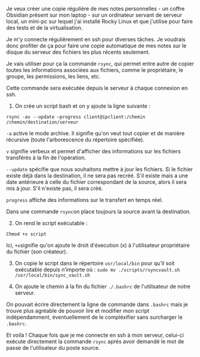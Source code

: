 Je veux créer une copie régulière de mes notes personnelles - un coffre Obsidian présent sur mon laptop - sur un ordinateur
servant de serveur local, un mini-pc sur lequel j'ai installé Rocky Linux et que j'utilise pour faire des tests et de la virtualisation.

Je m'y connecte régulièrement en ssh pour diverses tâches. Je voudrais donc profiter de ça pour faire une copie automatique de mes notes
sur le disque du serveur des fichiers les plus récents seulement.

Je vais utiliser pour ça la commande `rsync`, qui permet entre autre de copier toutes les informations associées aux fichiers, comme le propriétaire, le groupe, les permissions, les liens, etc.

Cette commande sera exécutée depuis le serveur à chaque connexion en ssh.

1. On crée un script bash et on y ajoute la ligne suivante :

`rsync -av --update —progress client@ipclient:/chemin /chemin/destination/serveur`

`-a` active le mode archive. Il signifie qu'on veut tout copier et de manière récursive (toute l'arborescence du répertoire spécifiée).

`v` signifie verbeux et permet d'afficher des informations sur les fichiers transférés à la fin de l'opération.

`--update` spécifie que nous souhaitons mettre à jour les fichiers. Si le fichier existe déjà dans la destination, il ne sera pas recréé. S'il existe mais a une date antérieure à celle du fichier correspondant de la source,
alors il sera mis à jour. S'il n'existe pas, il sera créé.

`progress` affiche des informations sur le transfert en temps réel.

Dans une commande `rsync`on place toujours la source avant la destination.

2. On rend le script exécutable :

`Chmod +x script`

Ici, `+x`signifie qu'on ajoute le droit d'éxecution (x) à l'utilisateur propriétaire du fichier (son créateur).

3. On copie le script dans le répertoire `usr/local/bin` pour qu’il soit exécutable depuis n’importe où :
`sudo mv ./scripts/rsyncvault.sh /usr/local/bin/sync_vault.sh`

5. On ajoute le chemin à la fin du fichier `./.bashrc` de l'utilisateur de notre serveur.

On pouvait écrire directement la ligne de commande dans `.bashrc` mais je trouve plus agréable de pouvoir lire et modifier mon script indépendamment, éventuellement de le compléxifier sans surcharger le `.bashrc`.

Et voilà ! Chaque fois que je me connecte en ssh à mon serveur, celui-ci exécute directement la commande `rsync` après avoir demandé le mot de passe de l'utilisateur du poste source.
